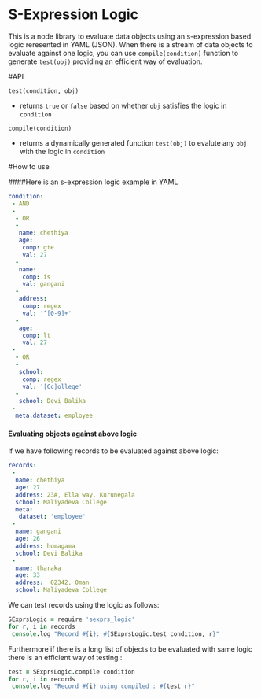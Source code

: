 S-Expression Logic
==================

This is a node library to evaluate data objects using an s-expression based logic reresented in YAML (JSON). When there is a stream of data objects to evaluate against one logic, you can use `compile(condition)` function to generate `test(obj)` providing an efficient way of evaluation.

#API

`test(condition, obj)`

 - returns `true` or `false` based on whether `obj` satisfies the logic in `condition`

`compile(condition)`

 - returns a dynamically generated function `test(obj)` to evalute any `obj` with the logic in `condition`

#How to use

####Here is an s-expression logic example in YAML

```yaml
condition:
 - AND
 -
  - OR
  -
   name: chethiya
   age:
    comp: gte
    val: 27
  -
   name:
    comp: is
    val: gangani
  -
   address:
    comp: regex
    val: '^[0-9]+'
  -
   age:
    comp: lt
    val: 27
 -
  - OR
  -
   school:
    comp: regex
    val: '[Cc]ollege'
  -
   school: Devi Balika
 -
  meta.dataset: employee
```

#### Evaluating objects against above logic

If we have following records to be evaluated against above logic:

```yaml
records:
 -
  name: chethiya
  age: 27
  address: 23A, Ella way, Kurunegala
  school: Maliyadeva College
  meta:
   dataset: 'employee'
 -
  name: gangani
  age: 26
  address: homagama
  school: Devi Balika
 -
  name: tharaka
  age: 33
  address:  02342, Oman
  school: Maliyadeva College
```

We can test records using the logic as follows:


```coffeescript
SExprsLogic = require 'sexprs_logic'
for r, i in records
 console.log "Record #{i}: #{SExprsLogic.test condition, r}"
```

Furthermore if there is a long list of objects to be evaluated with same logic there is an efficient way of testing :

```coffeescript
test = SExprsLogic.compile condition
for r, i in records
 console.log "Record #{i} using compiled : #{test r}"
```
